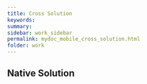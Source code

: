 ```yaml
---
title: Cross Solution
keywords:
summary: 
sidebar: work_sidebar
permalink: mydoc_mobile_cross_solution.html
folder: work
---
```


## Native Solution